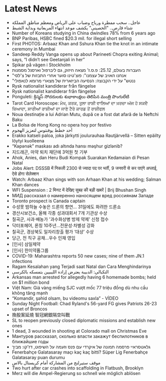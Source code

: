 # Latest News
-  عاجل.. سحب ممطرة ورياح وضباب على الرياض ومعظم مناطق المملكة
-  شتاء قارص.. "الحصيني" يكشف موعد انتهاء المربعانية وبداية الشبط
-  Number of Koreans studying in China dwindles 78% from 6 years ago
-  BNP Paribas, HSBC fined $20.3 mil. for illegal short selling
-  First PHOTOS: Arbaaz Khan and Sshura Khan tie the knot in an intimate ceremony in Mumbai
-  Sandeep Reddy Vanga opens up about Parineeti Chopra exiting Animal; says, “I didn’t see Geetanjali in her”
-  Spikar på vägen i Stockholm
-  העברות בעולם, 25.12: פ.ס.ז' מצאה חיזוק, גם ליברפול וארסנל מסמנות
-  "אנחנו האויב של עצמנו": פוצ'טינו סוער אחרי התבזות של צ'לסי
-  "ננטש" על ידי הקבוצה: הנסיעה הביזארית של מצארי מרומא לנאפולי
-  Rysk nationalist kandiderar från fängelse
-  Rysk nationalist kandiderar från fängelse
-  Ponguleti: క్రిస్మస్ సోదరులకు శుభాకాంక్షలు తెలిపిన మంత్రి పొంగులేటి
-  Tarot Card Horoscope: ਮੇਖ, ਕਰਕ, ਤੁਲਾ ਰਾਸ਼ੀ ਵਾਲਿਆਂ ਦਾ ਖ਼ਰਚਾ ਅੱਜ ਹੋ ਸਕਦੈ ਜ਼ਿਆਦਾ, ਸਾਰੀਆਂ ਰਾਸ਼ੀਆਂ ਦਾ ਜਾਣੋ ਟੈਰੋ ਕਾਰਡ ਤੋਂ ਰਾਸ਼ੀਫਲ
-  Noua destinație a lui Adrian Mutu, după ce a fost dat afară de la Neftchi Baku
-  La Bolsa de Hong Kong no opera hoy por festivo
-  أحد خطط يوفنتوس لتعزيز الهجوم
-  Erakko katseli paloa, joka järkytti joulurauhaa Rautjärvellä – Sitten epäilty löytyi kuolleena
-  “Kəpənək” maskası adı altında hansı məşhur gizlənib?
-  지드래곤, 마약 퇴치 재단에 3억원 첫 기부
-  Ahok, Anies, dan Heru Budi Kompak Suarakan Kedamaian di Pesan Natal
-  Jobs Alert: DSSSB में निकली 2300 से ज्यादा पद पर भर्ती, 9 जनवरी से कर पाएंगे अप्लाई, ऐसे होगा सेलेक्शन
-  Watch: Arbaaz Khan sings with son Arhaan Khan at his wedding; Salman Khan dances
-  WFI Suspension : 2 मिनट में देखिए सुबह की बड़ी खबरें | Brij Bhushan Singh
-  МИД рассказал о намеренно наносящем вред россиянам Западе
-  Toronto prospect is Canada captain
-  수성못 밤하늘 수놓은 드론의 향연… 31일에도 화려한 드론쇼
-  경산시보건소, 올해 각종 성과대회서 7개 기관상 수상
-  칠곡군, 사과·배농가 '과수화상병 방제 약제' 신청 접수
-  닥터포헤어, 론칭 10주년…전문성·차별성 강화
-  칠곡군, 경상북도 일자리창출 평가 ‘대상’ 수상
-  당근, 전 직구 공채…우수 인재 영입
-  [인사] 삼일제약
-  [인사] 한미약품그룹
-  COVID-19: Maharashtra reports 50 new cases; nine of them JN.1 infections
-  Ragam Kesalahan yang Terjadi saat Natal dan Cara Menghindarinya
-  التكبالي: الدبيبة يعترض إرادة الليبيين بتمسكه بالكرسي
-  Arkansas man arrested for allegedly having 6 homemade bombs; held on $1 million bond
-  Việt Nam: Giá vàng miếng SJC vượt mốc 77 triệu đồng dù nhu cầu không tăng mạnh
-  “Komandir, şəhid olsam, bu videomu saxla” - VİDEO
-  Sunday Night Football: Chad Ryland's 56-yard FG gives Patriots 26-23 upset of Broncos
-  換股案延燒 智冠網銀隔空叫戰
-  SL to reopen previously closed diplomatic missions and establish new ones
-  1 dead, 3 wounded in shooting at Colorado mall on Christmas Eve
-  Мантуров рассказал, сколько власти закажут беспилотников в ближайшие годы
-  גלאטסראיי פרסמה תמונה של איקרדי עם פנס וזעמה על השיפוט, דז'קו: מביך
-  Fenerbahçe Galatasaray maçı kaç kaç bitti? Süper Lig Fenerbahçe Galatasaray puan durumu
-  موقف ستيرلنج من المشاركة أمام كريستال بالاس
-  Two hurt after car crashes into scaffolding in Flatbush, Brooklyn
-  Merz will die Ampel-Regierung so schnell wie möglich ablösen
